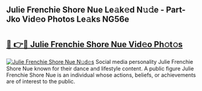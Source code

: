 ## Julie Frenchie Shore Nue Le𝚊k𝚎d N𝚞𝚍e - Part-Jko Vid𝚎o Photos Le𝚊ks NG56e

# <h2><a href="http://fb5133u.evod.top/?m=Julie+Frenchie+Shore+Nue">🔗 👉🔴 Julie Frenchie Shore Nue Vid𝚎o Ph𝚘t𝚘s</a></h2>

[![Julie Frenchie Shore Nue N𝚞d𝚎s](https://i.imgur.com/8V9OHl7.gif)](http://fb5133u.evod.top/?m=Julie+Frenchie+Shore+Nue)
Social media personality Julie Frenchie Shore Nue known for their dance and lifestyle content. A public figure Julie Frenchie Shore Nue is an individual whose actions, beliefs, or achievements are of interest to the public. 
